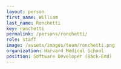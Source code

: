 ```yaml
---
layout: person
first_name: William
last_name: Ronchetti
key: ronchetti
permalink: /persons/ronchetti/
role: staff
image: /assets/images/team/ronchetti.png
organization: Harvard Medical School
position: Software Developer (Back-End)
---
```

